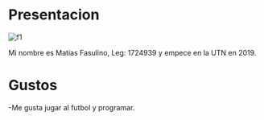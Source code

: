 # Presentacion 

![f1](https://user-images.githubusercontent.com/82040678/113733054-7ed22f80-96d0-11eb-93c4-98a969a0eca1.png)

Mi nombre es Matias Fasulino, Leg: 1724939 y empece en la UTN en 2019.

# Gustos

-Me gusta jugar al futbol y programar.

